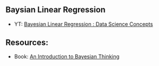 # 

## Baysian Linear Regression
- YT: [Bayesian Linear Regression : Data Science Concepts](https://www.youtube.com/watch?v=Z6HGJMUakmc&ab_channel=ritvikmath)

## Resources:
- Book: [An Introduction to Bayesian Thinking](https://statswithr.github.io/book/)